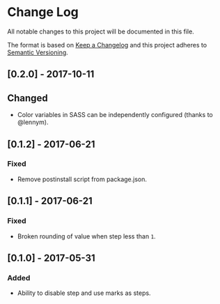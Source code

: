 # Change Log

All notable changes to this project will be documented in this file.

The format is based on [Keep a Changelog](http://keepachangelog.com/) 
and this project adheres to [Semantic Versioning](http://semver.org/).

## [0.2.0] - 2017-10-11

## Changed

- Color variables in SASS can be independently configured (thanks to @lennym).

## [0.1.2] - 2017-06-21

### Fixed

- Remove postinstall script from package.json.

## [0.1.1] - 2017-06-21

### Fixed

- Broken rounding of value when step less than `1`.

## [0.1.0] - 2017-05-31

### Added

- Ability to disable step and use marks as steps.

